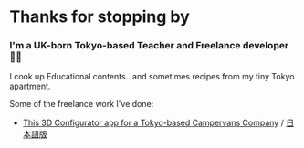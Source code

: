 # Thanks for stopping by

### I'm a <strong>UK</strong>-born <strong>Tokyo</strong>-based Teacher and Freelance developer 👨‍🔬
<p>
I cook up Educational contents.. and sometimes recipes from my tiny Tokyo apartment.
</p>
<p>
Some of the freelance work I've done:
</p>

- [This 3D Configurator app for a Tokyo-based Campervans Company](https://www.dreamdrive.life/kuma-configurator/) / [日本語版](https://www.dreamdrive.life/jp/kuma-configurator/)
